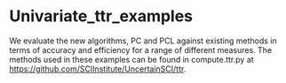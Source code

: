 # Univariate_ttr_examples
We evaluate the new algorithms, PC and PCL against existing methods in terms of accuracy and efficiency for a range of different measures. The methods used in these examples can be found in compute.ttr.py at https://github.com/SCIInstitute/UncertainSCI/ttr.
